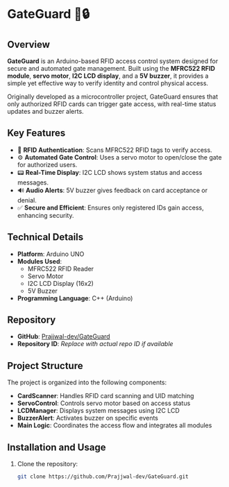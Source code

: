 # GateGuard 🚪🔒

## Overview  
**GateGuard** is an Arduino-based RFID access control system designed for secure and automated gate management. Built using the **MFRC522 RFID module**, **servo motor**, **I2C LCD display**, and a **5V buzzer**, it provides a simple yet effective way to verify identity and control physical access.

Originally developed as a microcontroller project, GateGuard ensures that only authorized RFID cards can trigger gate access, with real-time status updates and buzzer alerts.

## Key Features  
- 📶 **RFID Authentication**: Scans MFRC522 RFID tags to verify access.  
- ⚙️ **Automated Gate Control**: Uses a servo motor to open/close the gate for authorized users.  
- 📟 **Real-Time Display**: I2C LCD shows system status and access messages.  
- 🔊 **Audio Alerts**: 5V buzzer gives feedback on card acceptance or denial.  
- ✅ **Secure and Efficient**: Ensures only registered IDs gain access, enhancing security.

## Technical Details  
- **Platform**: Arduino UNO  
- **Modules Used**:
  - MFRC522 RFID Reader  
  - Servo Motor  
  - I2C LCD Display (16x2)  
  - 5V Buzzer  
- **Programming Language**: C++ (Arduino)

## Repository  
- **GitHub**: [Prajjwal-dev/GateGuard](https://github.com/Prajjwal-dev/GateGuard)  
- **Repository ID**: *Replace with actual repo ID if available*

## Project Structure  
The project is organized into the following components:

- **CardScanner**: Handles RFID card scanning and UID matching  
- **ServoControl**: Controls servo motor based on access status  
- **LCDManager**: Displays system messages using I2C LCD  
- **BuzzerAlert**: Activates buzzer on specific events  
- **Main Logic**: Coordinates the access flow and integrates all modules

## Installation and Usage  
1. Clone the repository:
   ```bash
   git clone https://github.com/Prajjwal-dev/GateGuard.git
